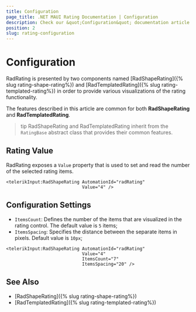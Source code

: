 ```yaml
---
title: Configuration
page_title: .NET MAUI Rating Documentation | Configuration
description: Check our &quot;Configuration&quot; documentation article for Telerik Rating for .NET MAUI.
position: 2
slug: rating-configuration
---
```


# Configuration

RadRating is presented by two components named [RadShapeRating]({% slug rating-shape-rating%}) and [RadTemplatedRating]({% slug rating-templated-rating%}) in order to provide various visualizations of the rating functionality. 

The features described in this article are common for both **RadShapeRating** and **RadTemplatedRating**.

>tip RadShapeRating and RadTemplatedRating inherit from the `RatingBase` abstract class that provides their common features.

## Rating Value

RadRating exposes a `Value` property that is used to set and read the number of the selected rating items.

```XAMl
<telerikInput:RadShapeRating AutomationId="radRating"
                             Value="4" />
```

## Configuration Settings

* `ItemsCount`: Defines the number of the items that are visualized in the rating control. The default value is `5` items;
* `ItemsSpacing`: Specifies the distance between the separate items in pixels. Default value is `10px`;

```XAML
<telerikInput:RadShapeRating AutomationId="radRating"
                             Value="4"
                             ItemsCount="7"
                             ItemsSpacing="20" />
```

## See Also

- [RadShapeRating]({% slug rating-shape-rating%})
- [RadTemplatedRating]({% slug rating-templated-rating%})